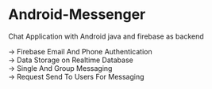 # Android-Messenger

Chat Application with Android java and firebase as backend  

-> Firebase Email And Phone Authentication  
-> Data Storage on Realtime Database  
-> Single And Group Messaging  
-> Request Send To Users For Messaging  
